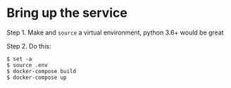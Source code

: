 # Bring up the service

Step 1. Make and `source` a virtual environment, python 3.6+ would be great

Step 2. Do this:

```
$ set -a
$ source .env
$ docker-compose build
$ docker-compose up
```